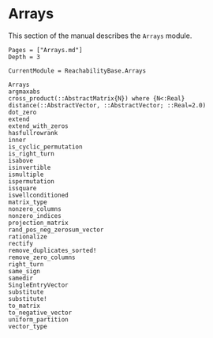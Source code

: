 # Arrays

This section of the manual describes the `Arrays` module.

```@contents
Pages = ["Arrays.md"]
Depth = 3
```

```@meta
CurrentModule = ReachabilityBase.Arrays
```

```@docs
Arrays
argmaxabs
cross_product(::AbstractMatrix{N}) where {N<:Real}
distance(::AbstractVector, ::AbstractVector; ::Real=2.0)
dot_zero
extend
extend_with_zeros
hasfullrowrank
inner
is_cyclic_permutation
is_right_turn
isabove
isinvertible
ismultiple
ispermutation
issquare
iswellconditioned
matrix_type
nonzero_columns
nonzero_indices
projection_matrix
rand_pos_neg_zerosum_vector
rationalize
rectify
remove_duplicates_sorted!
remove_zero_columns
right_turn
same_sign
samedir
SingleEntryVector
substitute
substitute!
to_matrix
to_negative_vector
uniform_partition
vector_type
```
